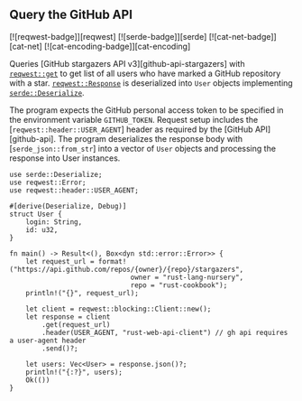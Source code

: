 ## Query the GitHub API

[![reqwest-badge]][reqwest] [![serde-badge]][serde] [![cat-net-badge]][cat-net] [![cat-encoding-badge]][cat-encoding]

Queries [GitHub stargazers API v3][github-api-stargazers] with [`reqwest::get`]
to get list of all users who have marked a GitHub repository with a star. 
[`reqwest::Response`] is deserialized into `User` objects implementing [`serde::Deserialize`].

The program expects the GitHub personal access token to be specified in the
environment variable `GITHUB_TOKEN`. Request setup includes the [`reqwest::header::USER_AGENT`]
header as required by the [GitHub API][github-api]. The program deserializes
the response body with [`serde_json::from_str`] into a vector of `User` objects and
processing the response into User instances.

```rust,edition2021,no_run
use serde::Deserialize;
use reqwest::Error;
use reqwest::header::USER_AGENT;

#[derive(Deserialize, Debug)]
struct User {
    login: String,
    id: u32,
}

fn main() -> Result<(), Box<dyn std::error::Error>> {
    let request_url = format!("https://api.github.com/repos/{owner}/{repo}/stargazers",
                              owner = "rust-lang-nursery",
                              repo = "rust-cookbook");
    println!("{}", request_url);
    
    let client = reqwest::blocking::Client::new();
    let response = client
        .get(request_url)
        .header(USER_AGENT, "rust-web-api-client") // gh api requires a user-agent header
        .send()?;

    let users: Vec<User> = response.json()?;
    println!("{:?}", users);
    Ok(())
}
```

[`reqwest::get`]: https://docs.rs/reqwest/*/reqwest/fn.get.html
[`reqwest::Response`]: https://docs.rs/reqwest/*/reqwest/struct.Response.html
[`Response::json`]: https://docs.rs/reqwest/*/reqwest/struct.Response.html#method.json
[`serde::Deserialize`]: https://docs.rs/serde/*/serde/trait.Deserialize.html
